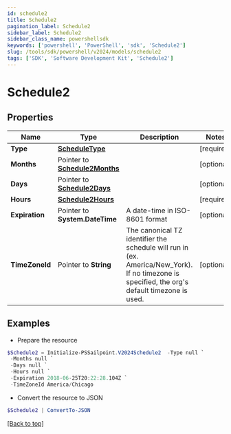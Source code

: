 ```yaml
---
id: schedule2
title: Schedule2
pagination_label: Schedule2
sidebar_label: Schedule2
sidebar_class_name: powershellsdk
keywords: ['powershell', 'PowerShell', 'sdk', 'Schedule2'] 
slug: /tools/sdk/powershell/v2024/models/schedule2
tags: ['SDK', 'Software Development Kit', 'Schedule2']
---
```



# Schedule2

## Properties

Name | Type | Description | Notes
------------ | ------------- | ------------- | -------------
**Type** |  [**ScheduleType**](schedule-type) |  | [required]
**Months** |  Pointer to [**Schedule2Months**](schedule2-months) |  | [optional] 
**Days** |  Pointer to [**Schedule2Days**](schedule2-days) |  | [optional] 
**Hours** |  [**Schedule2Hours**](schedule2-hours) |  | [required]
**Expiration** |  Pointer to **System.DateTime** | A date-time in ISO-8601 format | [optional] 
**TimeZoneId** |  Pointer to **String** | The canonical TZ identifier the schedule will run in (ex. America/New_York).  If no timezone is specified, the org's default timezone is used. | [optional] 

## Examples

- Prepare the resource
```powershell
$Schedule2 = Initialize-PSSailpoint.V2024Schedule2  -Type null `
 -Months null `
 -Days null `
 -Hours null `
 -Expiration 2018-06-25T20:22:28.104Z `
 -TimeZoneId America/Chicago
```

- Convert the resource to JSON
```powershell
$Schedule2 | ConvertTo-JSON
```


[[Back to top]](#) 

